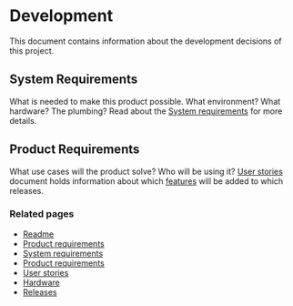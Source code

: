 # Development

This document contains information about the development decisions of this project.

## System Requirements
What is needed to make this product possible.  What environment? What hardware? The plumbing?
Read about the [System requirements] for more details.

## Product Requirements
What use cases will the product solve?  Who will be using it? 
[User stories] document holds information about which [features] will be added to which releases.

 ### Related pages
 * [Readme]
 * [Product requirements]
 * [System requirements]
 * [Product requirements]
 * [User stories]
 * [Hardware]
 * [Releases]


[Readme]: ../../README.md
[Product requirements]: ./productRequirements.md
[System requirements]: ./SystemRequirements.md
[User stories]: ./userStories.md
[Hardware]: ./hardware.md
[Releases]: ./releases.md



[features]: ./productRequirements.md#features